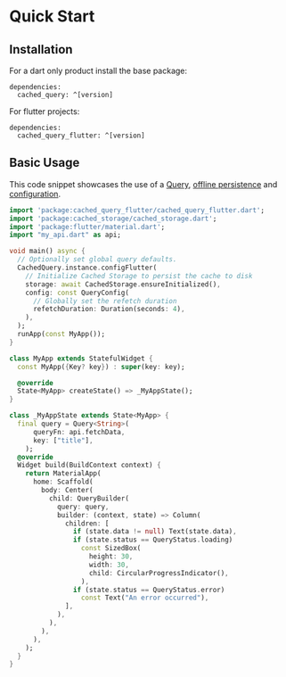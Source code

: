 # Quick Start

## Installation

For a dart only product install the base package:

```
dependencies:
  cached_query: ^[version]
```

For flutter projects:

```
dependencies:
  cached_query_flutter: ^[version]
```

## Basic Usage

This code snippet showcases the use of a [Query](/docs/guides/query), [offline persistence](/docs/flutter-additions) and [configuration](/docs/guides/configuration).

```dart
import 'package:cached_query_flutter/cached_query_flutter.dart';
import 'package:cached_storage/cached_storage.dart';
import 'package:flutter/material.dart';
import "my_api.dart" as api;

void main() async {
  // Optionally set global query defaults.
  CachedQuery.instance.configFlutter(
    // Initialize Cached Storage to persist the cache to disk
    storage: await CachedStorage.ensureInitialized(),
    config: const QueryConfig(
      // Globally set the refetch duration
      refetchDuration: Duration(seconds: 4),
    ),
  );
  runApp(const MyApp());
}

class MyApp extends StatefulWidget {
  const MyApp({Key? key}) : super(key: key);

  @override
  State<MyApp> createState() => _MyAppState();
}

class _MyAppState extends State<MyApp> {
  final query = Query<String>(
      queryFn: api.fetchData,
      key: ["title"],
    );
  @override
  Widget build(BuildContext context) {
    return MaterialApp(
      home: Scaffold(
        body: Center(
          child: QueryBuilder(
            query: query,
            builder: (context, state) => Column(
              children: [
                if (state.data != null) Text(state.data),
                if (state.status == QueryStatus.loading)
                  const SizedBox(
                    height: 30,
                    width: 30,
                    child: CircularProgressIndicator(),
                  ),
                if (state.status == QueryStatus.error)
                  const Text("An error occurred"),
              ],
            ),
          ),
        ),
      ),
    );
  }
}
```
